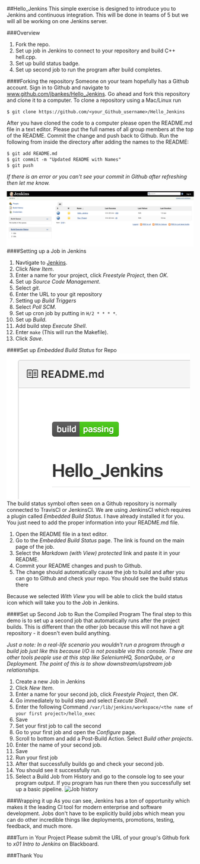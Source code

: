 ##Hello_Jenkins
This simple exercise is designed to introduce you to Jenkins and continuous
integration. This will be done in teams of 5 but we will all be working on one
Jenkins server.


###Overview
1. Fork the repo.
2. Set up job in Jenkins to connect to your repository and build C++ hell.cpp.
3. Set up build status badge.
4. Set up second job to run the program after build completes.

####Forking the repository
Someone on your team hopefully has a Github account. Sign in to Github and navigate to www.github.com/jbankes/Hello_Jenkins. Go ahead and fork this repository and clone it to a computer.
To clone a repository using a Mac/Linux run
```
$ git clone https://github.com/<your_Github_username>/Hello_Jenkins
```

After you have cloned the code to a computer please open the README.md file in
a text editor. Please put the full names of all group members at the top of
the README. Commit the change and push back to Github. Run the following from
inside the directory after adding the names to the README:
```
$ git add README.md
$ git commit -m "Updated README with Names"
$ git push
```
_If there is an error or you can't see your commit in Github after refreshing
then let me know._

![Jenkins Landing Page](/img/jenkins_landing.png)
####Setting up a Job in Jenkins
1. Navtigate to [Jenkins](jenkins.chico.liatr.io).
2. Click _New Item_.
3. Enter a name for your project, click _Freestyle Project_, then _OK_.
4. Set up _Source Code Management_.
  1. Select _git_.
  2. Enter the URL to your git repository
5. Setting up _Build Triggers_
  1. Select _Poll SCM_.
  2. Set up cron job by putting in `H/2 * * * *`.
6. Set up _Build_.
  1. Add build step _Execute Shell_.
  2. Enter `make` (This will run the Makefile).
7. Click _Save_.

####Set up _Embedded Build Status_ for Repo
![Build status badge](/img/jenkins_badge.png)
The build status symbol often seen on a Github repository is normally connected
to TravisCI or JenkinsCI. We are using JenkinsCI which requires a plugin called
_Embedded Build Status_. I have already installed it for you. You just need to
add the proper information into your README.md file.


1. Open the README file in a text editor.
2. Go to the _Embedded Build Status_ page. The link is found on the main page of the job.
3. Select the _Markdown (with View) protected_ link and paste it in your README.
4. Commit your README changes and push to Github.
5. The change should automatically cause the job to build and after you can go to Github and check your repo. You should see the build status there

Because we selected _With View_ you will be able to click the build status icon which will take you to the Job in Jenkins.

####Set up Second Job to Run the Compiled Program
The final step to this demo is to set up a second job that automatically runs
after the project builds. This is different than the other job because this will
not have a git repository - it doesn't even build anything.

_Just a note: In a real-life scenario you wouldn't run a program through a
build job just like this because I/O is not possible via this console. There
are other tools people use at this step like SeleniumHQ, SonarQube, or a
Deployment. The point of this is to show downstream/upstream job relationships._

1. Create a new Job in Jenkins
  1. Click _New Item_.
  2. Enter a name for your second job, click _Freestyle Project_, then _OK_.
  3. Go immediately to build step and select _Execute Shell_.
  4. Enter the following Command `/var/lib/jenkins/workspace/<the name of your first project>/hello_exec`
  5. Save
2. Set your first job to call the second
  1. Go to your first job and open the _Configure_ page.
  2. Scroll to bottom and add a Post-Build Action. Select _Build other projects_.
  3. Enter the name of your second job.
  4. Save
3. Run your first job
  1. After that successfully builds go and check your second job.
  2. You should see it successfully run.
  3. Select a Build Job from History and go to the console log to see your program output. If you program has run there then you successfully set up a basic pipeline.
![Job history](k/img/jenkins_history.png)

###Wrapping it up
As you can see, Jenkins has a ton of opportunity which makes it the leading CI
tool for modern enterprise and software development. Jobs don't have to be
 explicitly build jobs which mean you can do other incredible things like deployments, promotions, testing, feedback, and much more.

###Turn in Your Project
Please submit the URL of your group's Github fork to _x01 Intro to Jenkins_ on
Blackboard.

###Thank You  
